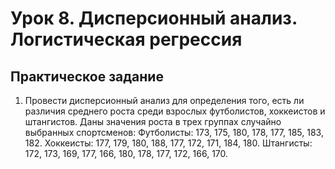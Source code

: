 # Урок 8. Дисперсионный анализ. Логистическая регрессия

## Практическое задание

1. Провести дисперсионный анализ для определения того,
есть ли различия среднего роста
среди взрослых футболистов, хоккеистов и штангистов.
Даны значения роста в трех группах случайно выбранных спортсменов:
Футболисты: 173, 175, 180, 178, 177, 185, 183, 182.
Хоккеисты: 177, 179, 180, 188, 177, 172, 171, 184, 180.
Штангисты: 172, 173, 169, 177, 166, 180, 178, 177, 172, 166, 170.